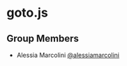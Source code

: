 # goto.js

## Group Members

* Alessia Marcolini [@alessiamarcolini](https://github.com/alessiamarcolini)
